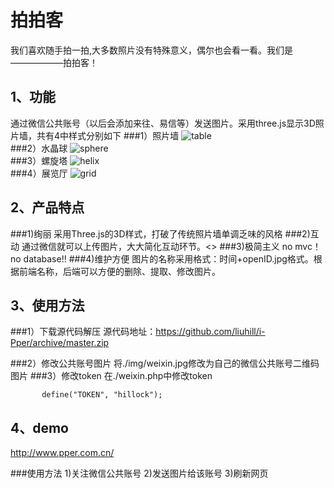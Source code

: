 拍拍客
====

我们喜欢随手拍一拍,大多数照片没有特殊意义，偶尔也会看一看。我们是——————拍拍客！

1、功能
----
通过微信公共账号（以后会添加来往、易信等）发送图片。采用three.js显示3D照片墙，共有4中样式分别如下
###1）照片墙
![table](http://www.pper.com.cn/img/table.gif)  
###2）水晶球
![sphere](http://www.pper.com.cn/img/sphere.gif)  
###3）螺旋塔
![helix](http://www.pper.com.cn/img/helix.gif)  
###4）展览厅
![grid](http://www.pper.com.cn/img/grid.gif)  


2、产品特点
----
###1)绚丽
采用Three.js的3D样式，打破了传统照片墙单调乏味的风格
###2)互动
通过微信就可以上传图片，大大简化互动环节。<>
###3)极简主义
no mvc！no database!!
###4)维护方便
图片的名称采用格式：时间+openID.jpg格式。根据前端名称，后端可以方便的删除、提取、修改图片。

3、使用方法
----
###1）下载源代码解压
源代码地址：https://github.com/liuhill/i-Pper/archive/master.zip

###2）修改公共账号图片
将./img/weixin.jpg修改为自己的微信公共账号二维码图片
###3）修改token
在./weixin.php中修改token
 ```
		define("TOKEN", "hillock");
```

4、demo
----
http://www.pper.com.cn/

###使用方法
1)关注微信公共账号
2)发送图片给该账号
3)刷新网页


